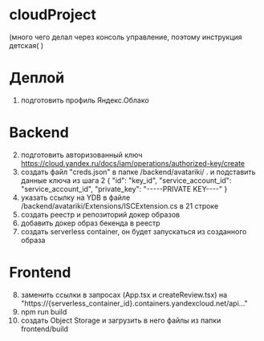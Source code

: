 # cloudProject
(много чего делал через консоль управление, поэтому инструкция детская( )
# Деплой
1) подготовить профиль Яндекс.Облако
# Backend
2) подготовить авторизованный ключ https://cloud.yandex.ru/docs/iam/operations/authorized-key/create
3) создать файл "creds.json" в папке /backend/avatariki/ . и подставить данные ключа из шага 2
    {
  "id": "key_id",
  "service_account_id": "service_account_id",
  "private_key": "-----PRIVATE KEY----"
    }
4) указать ссылку на YDB в файле /backend/avatariki/Extensions/ISCExtension.cs в 21 строке
5) создать реестр и репозиторий докер образов
6) добавить докер образ бекенда в реестр
7) создать serverless container, он будет запускаться из созданного образа
# Frontend
8) заменить ссылки в запросах (App.tsx и createReview.tsx) на 
    "https://{serverless_container_id}.containers.yandexcloud.net/api..."
9) npm run build
10) создать Object Storage и загрузить в него файлы из папки frontend/build
